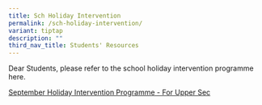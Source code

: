 ```yaml
---
title: Sch Holiday Intervention
permalink: /sch-holiday-intervention/
variant: tiptap
description: ""
third_nav_title: Students' Resources
---
```

<p>Dear Students, please refer to the school holiday intervention programme
here.</p>
<p></p>
<p><a href="/files/School_Holiday_Intervention_Programme_2025_Sept_Uppersec.pdf" rel="noopener nofollow" target="_blank">September Holiday Intervention Programme - For Upper Sec</a>
</p>